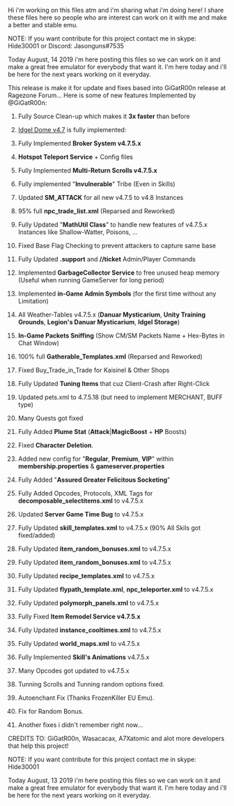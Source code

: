 Hi i'm working on this files atm and i'm sharing what i'm doing here! I share these files here so people who are interest can work on it with me and make a better and stable emu.

NOTE: If you want contribute for this project contact me in skype: Hide30001 or Discord: Jasonguns#7535

Today August, 14 2019 i'm here posting this files so we can work on it and make a great free emulator for everybody that want it.
I'm here today and i'll be here for the next years working on it everyday.


This release is make it for update and fixes based into GiGatR00n release at Ragezone Forum...
Here is some of new features Implemented by @GiGatR00n:

1.  Fully Source Clean-up which makes it **3x faster** than before

2.  [Idgel Dome v4.7](https://www.youtube.com/watch?v=ssAScomOwp4) is fully implemented:

3.  Fully Implemented **Broker System v4.7.5.x**

4.  **Hotspot Teleport Service** + Config files

5.  Fully Implemented **Multi-Return Scrolls v4.7.5.x**

6.  Fully implemented "**Invulnerable**" Tribe (Even in Skills)

7.  Updated **SM_ATTACK** for all new v4.7.5 to v4.8 Instances

8.  95% full **npc_trade_list.xml** (Reparsed and Reworked)

9.  Fully Updated "**MathUtil Class**" to handle new features of v4.7.5.x Instances like Shallow-Watter, Poisons, ...

10. Fixed Base Flag Checking to prevent attackers to capture same base

11. Fully Updated **.support** and **//ticket**  Admin/Player Commands

13. Implemented **GarbageCollector Service** to free unused heap memory (Useful when running GameServer for long period)

14. Implemented  **in-Game Admin Symbols** (for the first time without any Limitation)

15. All Weather-Tables v4.7.5.x (**Danuar Mysticarium**, **Unity Training Grounds**, **Legion's Danuar Mysticarium**, **Idgel Storage**)

16. **In-Game Packets Sniffing** (Show CM/SM Packets Name + Hex-Bytes in Chat Window)

17. 100% full **Gatherable_Templates.xml** (Reparsed and Reworked)

18. Fixed Buy_Trade_in_Trade for Kaisinel & Other Shops

19. Fully Updated **Tuning Items** that cuz Client-Crash after Right-Click

20. Updated pets.xml  to  4.7.5.18  (but need to implement MERCHANT, BUFF type)

21. Many Quests got fixed

22. Fully Added **Plume Stat** (**Attack**|**MagicBoost** + **HP** Boosts)

23. Fixed **Character Deletion**.

24. Added new config for "**Regular**, **Premium**, **VIP**" within  **membership.properties**  &  **gameserver.properties**

25. Fully Added "**Assured Greater Felicitous Socketing**"

26. Fully Added Opcodes, Protocols, XML Tags for **decomposable_selectitems.xml** to v4.7.5.x

27. Updated **Server Game Time Bug** to v4.7.5.x

28. Fully Updated  **skill_templates.xml**  to v4.7.5.x (90% All Skils got fixed/added)

29. Fully Updated  **item_random_bonuses.xml**  to v4.7.5.x

30. Fully Updated  **item_random_bonuses.xml**  to v4.7.5.x

31. Fully Updated  **recipe_templates.xml**   to v4.7.5.x

32. Fully Updated  **flypath_template.xml**,  **npc_teleporter.xml**   to v4.7.5.x

33. Fully Updated  **polymorph_panels.xml**  to v4.7.5.x

34. Fully Fixed **Item Remodel Service v4.7.5.x**

35. Fully Updated  **instance_cooltimes.xml**  to v4.7.5.x

36. Fully Updated  **world_maps.xml**  to v4.7.5.x

37. Fully Implemented **Skill's Animations** v4.7.5.x

38. Many Opcodes got updated to v4.7.5.x

39. Tunning Scrolls and Tunning random options fixed.

40. Autoenchant Fix (Thanks FrozenKiller EU Emu).

41. Fix for Random Bonus.

42. Another fixes i didn't remember right now...

CREDITS TO:
GiGatR00n,
Wasacacax,
A7Xatomic
and alot more developers that help this project!

NOTE: If you want contribute for this project contact me in skype: Hide30001

Today August, 13 2019 i'm here posting this files so we can work on it and make a great free emulator for everybody that want it.
I'm here today and i'll be here for the next years working on it everyday.
